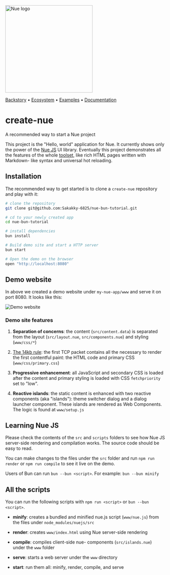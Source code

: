 
<a href="https://nuejs.org">
  <img src="https://nuejs.org/global/logo/logo.png" width="275" alt="Nue logo">
</a>

[Backstory](//nuejs.org/backstory/) •
[Ecosystem](//nuejs.org/tools/) •
[Examples](//nuejs.org/docs/nuejs/examples/) •
[Documentation](//nuejs.org/docs/nuejs/)


# create-nue
A recommended way to start a Nue project

This project is the "Hello, world" application for Nue. It currently shows only the power of the [Nue JS](//nuejs.org/docs/nuejs/) UI library. Eventually this project demonstrates all the features of the whole [toolset](//nuejs.org/tools/), like rich HTML pages written with Markdown- like syntax and universal hot reloading.


## Installation
The recommended way to get started is to clone a `create-nue` repository and play with it:

``` sh
# clone the repository
git clone git@github.com:Sakakky-6825/nue-bun-tutorial.git

# cd to your newly created app
cd nue-bun-tutorial

# install dependencies
bun install

# Build demo site and start a HTTP server
bun start

# Open the demo on the browser
open "http://localhost:8080"
```


## Demo website
In above we created a demo website under `my-nue-app/www` and serve it on port 8080. It looks like this:

<p><img src="https://nuejs.org/docs/img/create-nue-big.png" style="max-width: 900px" alt="Demo website"></p>


### Demo site features

1. **Separation of concerns**: the content (`src/content.data`) is separated from the layout (`src/layout.nue`, `src/components.nue`) and styling (`www/css/*`)

1. [The 14kb rule][fourteen]: the first TCP packet contains all the necessary to render the first contentful paint: the HTML code and primary CSS (`www/css/primary.css`)

1. **Progressive enhancement**: all JavaScript and secondary CSS is loaded after the content and primary styling is loaded with CSS `fetchpriority` set to "low".

1. **Reactive islands**: the static content is enhanced with two reactive components (aka "islands"): theme switcher dialog and a dialog launcher component. These islands are rendered as Web Components. The logic is found at `www/setup.js`

[fourteen]: https://developer.mozilla.org/en-US/docs/Web/Performance/How_browsers_work#tcp_slow_start_14kb_rule


## Learning Nue JS
Please check the contents of the `src` and `scripts` folders to see how Nue JS server-side rendering and compilation works. The source code should be easy to read.

You can make changes to the files under the `src` folder and run `npm run render` or `npm run compile` to see it live on the demo.

Users of Bun can run `bun --bun <script>`. For example: `bun --bun minify`


## All the scripts
You can run the following scripts with `npm run <script>` or `bun --bun <script>`.

- **minify**: creates a bundled and minified nue.js script (`www/nue.js`) from the files under `node_modules/nuejs/src`

- **render**: creates `www/index.html` using Nue server-side rendering

- **compile**: compiles client-side nue- components (`src/islands.nue`) under the `www` folder

- **serve**: starts a web server under the `www` directory

- **start**: run them all: minify, render, compile, and serve








